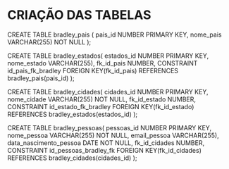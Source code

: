 # CRIAÇÃO DAS TABELAS

CREATE TABLE bradley_pais (
    pais_id NUMBER PRIMARY KEY,
    nome_pais VARCHAR(255) NOT NULL
);

CREATE TABLE bradley_estados(
    estados_id NUMBER PRIMARY KEY,
    nome_estado VARCHAR(255),
    fk_id_pais NUMBER,
    CONSTRAINT id_pais_fk_bradley FOREIGN KEY(fk_id_pais) 
    REFERENCES bradley_pais(pais_id)
);

CREATE TABLE bradley_cidades(
    cidades_id NUMBER PRIMARY KEY,
    nome_cidade VARCHAR(255) NOT NULL,
    fk_id_estado NUMBER,
    CONSTRAINT id_estado_fk_bradley FOREIGN KEY(fk_id_estado) REFERENCES bradley_estados(estados_id)
);

CREATE TABLE bradley_pessoas(
    pessoas_id NUMBER PRIMARY KEY,
    nome_pessoa VARCHAR(255) NOT NULL,
    email_pessoa VARCHAR(255),
    data_nascimento_pessoa DATE NOT NULL,
    fk_id_cidades NUMBER,
    CONSTRAINT id_pessoas_bradley_fk FOREIGN KEY(fk_id_cidades) REFERENCES bradley_cidades(cidades_id)
);